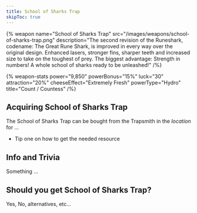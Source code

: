 ```yaml
---
title: School of Sharks Trap
skipToc: true
---
```


{% weapon
 name="School of Sharks Trap"
 src="/images/weapons/school-of-sharks-trap.png"
 description="The second revision of the Runeshark, codename: The Great Rune Shark, is improved in every way over the original design. Enhanced lasers, stronger fins, sharper teeth and increased size to take on the toughest of prey. The biggest advantage: Strength in numbers! A whole school of sharks ready to be unleashed!"
/%}

{% weapon-stats
 power="9,850"
 powerBonus="15%"
 luck="30"
 attraction="20%"
 cheeseEffect="Extremely Fresh"
 powerType="Hydro"
 title="Count / Countess"
/%}

## Acquiring School of Sharks Trap

The School of Sharks Trap can be bought from the Trapsmith in the *location* for ...

- Tip one on how to get the needed resource

## Info and Trivia

Something ...

## Should you get School of Sharks Trap?

Yes, No, alternatives, etc...
